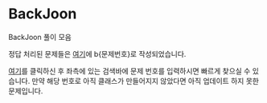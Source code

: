 # BackJoon

BackJoon 풀이 모음

정답 처리된 문제들은 [여기](https://github.com/Hounds1/BackJoon/tree/main/src/clear)에 b{문제번호}로 작성되었습니다.

[여기](https://github.com/Hounds1/BackJoon/tree/main/src/clear)를 클릭하신 후 좌측에 있는 검색바에 문제 번호를
입력하시면 빠르게 찾으실 수 있습니다. 만약 해당 번호로 아직 클래스가 만들어지지 않았다면 아직 업데이트 하지 못한 문제입니다.
